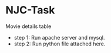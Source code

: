 # NJC-Task
Movie details table

- step 1: Run apache server and mysql.
- step 2: Run python file attached here.
